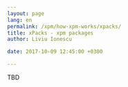 ```yaml
---
layout: page
lang: en
permalink: /xpm/how-xpm-works/xpacks/
title: xPacks - xpm packages
author: Liviu Ionescu

date: 2017-10-09 12:45:00 +0300

---
```


TBD
